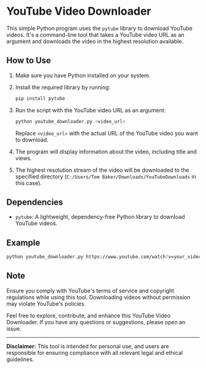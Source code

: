 # YouTube Video Downloader

This simple Python program uses the `pytube` library to download YouTube videos. It's a command-line tool that takes a YouTube video URL as an argument and downloads the video in the highest resolution available.

## How to Use

1. Make sure you have Python installed on your system.
2. Install the required library by running:
   ```bash
   pip install pytube
   ```

3. Run the script with the YouTube video URL as an argument:
   ```bash
   python youtube_downloader.py <video_url>
   ```
   Replace `<video_url>` with the actual URL of the YouTube video you want to download.

4. The program will display information about the video, including title and views.

5. The highest resolution stream of the video will be downloaded to the specified directory (`C:/Users/Tom Baker/Downloads/YouTubeDownloads` in this case).

## Dependencies

- `pytube`: A lightweight, dependency-free Python library to download YouTube videos.

## Example

```bash
python youtube_downloader.py https://www.youtube.com/watch?v=your_video_id
```

## Note

Ensure you comply with YouTube's terms of service and copyright regulations while using this tool. Downloading videos without permission may violate YouTube's policies.

Feel free to explore, contribute, and enhance this YouTube Video Downloader. If you have any questions or suggestions, please open an issue.

---

**Disclaimer:** This tool is intended for personal use, and users are responsible for ensuring compliance with all relevant legal and ethical guidelines.
